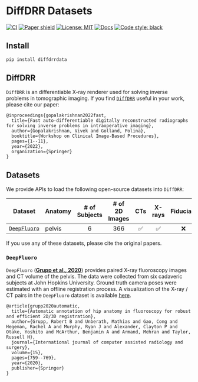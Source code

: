 # DiffDRR Datasets


<!-- WARNING: THIS FILE WAS AUTOGENERATED! DO NOT EDIT! -->

[![CI](https://github.com/eigenvivek/DiffDRR-Datasets/actions/workflows/test.yaml/badge.svg)](https://github.com/eigenvivek/DiffDRR-Datasets/actions/workflows/test.yaml)
[![Paper
shield](https://img.shields.io/badge/arXiv-2208.12737-red.svg)](https://arxiv.org/abs/2208.12737)
[![License:
MIT](https://img.shields.io/badge/License-MIT-blue.svg)](LICENSE)
[![Docs](https://github.com/eigenvivek/DiffDRR-Datasets/actions/workflows/deploy.yaml/badge.svg)](https://vivekg.dev/DiffDRR-Datasets/)
[![Code style:
black](https://img.shields.io/badge/Code%20style-black-black.svg)](https://github.com/psf/black)

## Install

``` zsh
pip install diffdrrdata
```

## DiffDRR

`DiffDRR` is an differentiable X-ray renderer used for solving inverse
problems in tomographic imaging. If you find
[`DiffDRR`](https://github.com/eigenvivek/DiffDRR/) useful in your work,
please cite our paper:

    @inproceedings{gopalakrishnan2022fast,
      title={Fast auto-differentiable digitally reconstructed radiographs for solving inverse problems in intraoperative imaging},
      author={Gopalakrishnan, Vivek and Golland, Polina},
      booktitle={Workshop on Clinical Image-Based Procedures},
      pages={1--11},
      year={2022},
      organization={Springer}
    }

## Datasets

We provide APIs to load the following open-source datasets into
`DiffDRR`:

| **Dataset**                                                         | **Anatomy** | **\# of Subjects** | **\# of 2D Images** | **CTs** | **X-rays** | Fiducials |
|---------------------------------------------------------------------|-------------|:------------------:|:-------------------:|:-------:|:----------:|:---------:|
| [`DeepFluoro`](https://github.com/rg2/DeepFluoroLabeling-IPCAI2020) | pelvis      |         6          |         366         |   ✅    |     ✅     |    ❌     |

<!-- | [`Ljubljana`](https://lit.fe.uni-lj.si/en/research/resources/3D-2D-GS-CA/) | neurovasculature   |         10         |         20          |   ✅    |     ✅     |    ✅     | -->

If you use any of these datasets, please cite the original papers.

### `DeepFluoro`

`DeepFluoro` ([**Grupp et al.,
2020**](https://link.springer.com/article/10.1007/s11548-020-02162-7))
provides paired X-ray fluoroscopy images and CT volume of the pelvis.
The data were collected from six cadaveric subjects at John Hopkins
University. Ground truth camera poses were estimated with an offline
registration process. A visualization of the X-ray / CT pairs in the
`DeepFluoro` dataset is available
[here](https://vivekg.dev/DiffDRR-Datasets/renders/deepfluoro.html).

    @article{grupp2020automatic,
      title={Automatic annotation of hip anatomy in fluoroscopy for robust and efficient 2D/3D registration},
      author={Grupp, Robert B and Unberath, Mathias and Gao, Cong and Hegeman, Rachel A and Murphy, Ryan J and Alexander, Clayton P and Otake, Yoshito and McArthur, Benjamin A and Armand, Mehran and Taylor, Russell H},
      journal={International journal of computer assisted radiology and surgery},
      volume={15},
      pages={759--769},
      year={2020},
      publisher={Springer}
    }
